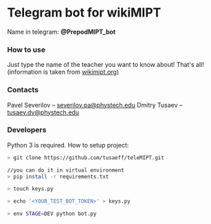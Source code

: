 # Telegram bot for wikiMIPT 

Name in telegram: __@PrepodMIPT_bot__

### How to use
Just type the name of the teacher you want to know about! That's all! (information is taken from [wikimipt.org](http://wikimipt.org/))

### Contacts
Pavel Severilov – severilov.pa@phystech.edu
Dmitry Tusaev – tusaev.dv@phystech.edu


### Developers
Python 3 is required. How to setup project: 
```bash
> git clone https://github.com/tusaeff/teleMIPT.git

//you can do it in virtual environment
> pip install -r requirements.txt

> touch keys.py

> echo '<YOUR_TEST_BOT_TOKEN>' > keys.py

> env STAGE=DEV python bot.py
```

